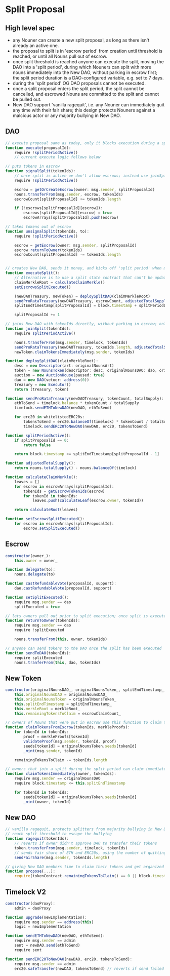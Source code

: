 # Split Proposal

## High level spec

- any Nouner can create a new split proposal, as long as there isn't already an active one.
- the proposal to split is in 'escrow period' from creation until threshold is reached, or until all Nouns pull out of escrow.
- once split threshold is reached anyone can execute the split, moving the DAO into a 'split period', during which Nouners can split with more nouns immediately into the New DAO, without parking in escrow first; the split period duration is a DAO-configured variable, e.g. set to 7 days.
- during the 'split period' OG DAO proposals cannot be executed.
- once a split proposal enters the split period, the split cannot be cancelled, and escrowed Nouns are committed to the split and cannot be pulled out.
- New DAO support 'vanilla ragequit', i.e. any Nouner can immediately quit any time with their fair share; this design protects Nouners against a malcious actor or any majority bullying in New DAO.

## DAO

```jsx
// execute proposal same as today, only it blocks execution during a split period
function execute(proposalId):
    require !splitPeriodActive()
    // current execute logic follows below

// puts tokens in escrow
function signalSplit(tokenIds):
    // once split is active we don't allow escrows; instead use joinSplit
    require !splitPeriodActive()

    escrow = getOrCreateEscrow(owner: msg.sender, splitProposalId)
    nouns.transferFrom(msg.sender, escrow, tokenIds)
    escrowCount[splitProposalId] += tokenIds.length

    if (!escrows[splitProposalId][escrow]):
        escrows[splitProposalId][escrow] = true
        escrowArrays[splitProposalId].push(escrow)

// takes tokens out of escrow
function unsignalSplit(tokenIds, to):
    require !splitPeriodActive()

    escrow = getEscrow(owner: msg.sender, splitProposalId)
    escrow.returnToOwner(tokenIds)
    escrowCount[splitProposalId] -= tokenIds.length


// creates New DAO, sends it money, and kicks off 'split period' when more Nouns can join
function executeSplit():
    // Alternative is to use a split state contract that can't be updated once split is executed
    claimMerkleRoot = calculateClaimMerkle()
    setEscrowsSplitExecuted()

    (newDAOTreasury, newToken) = deploySplitDAO(claimMerkleRoot)
    sendProRataTreasury(newDAOTreasury, escrowCount, adjustedTotalSupply())
    splitEndTimestamp[splitProposalId] = block.timestamp + splitPeriodDuration

    splitProposalId += 1

// joins New DAO with tokenIds directly, without parking in escrow; only works during the split period
function joinSplit(tokenIds):
    require splitPeriodActive()

    nouns.transferFrom(msg.sender, timelock, tokenIds)
    sendProRataTreasury(newDAOTreasury, tokenIds.length, adjustedTotalSupply())
    newToken.claimTokensImmediately(msg.sender, tokenIds)

function deploySplitDAO(claimMerkleRoot):
    desc = new Descriptor(art: originalNounsArt)
    token = new NounsToken(descriptor: desc, originalNounsDAO: dao, originalNounsToken: nouns, splitEndTimestamp[splitProposalId], claimMerkleRoot, escrowClaimCount: escrowCount[splitProposalId])
    auction = new AuctionHouse(paused: true)
    dao = new DAO(vetoer: address(0))
    treasury = new Executor()
	return (treasury, token)

function sendProRataTreasury(newDAOTreasury, tokenCount, totalSupply):
    ethToSend = timelock.balance * tokenCount / totalSupply
    timelock.sendETHToNewDAO(newDAO, ethToSend)

    for erc20 in whitelistedERC20s:
        tokensToSend = erc20.balanceOf(timelock) * tokenCount / totalSupply
        timelock.sendERC20ToNewDAO(newDAO, erc20, tokensToSend)

function splitPeriodActive():
    if splitProposalId == 0:
        return false

    return block.timestamp <= splitEndTimestamp[splitProposalId - 1]

function adjustedTotalSupply():
    return nouns.totalSupply() - nouns.balanceOf(timelock)

function calculateClaimMerkle():
    leaves = []
    for escrow in escrowArrays[splitProposalId]:
        tokenIds = getEscrowTokenIds(escrow)
        for tokenId in tokenIds:
            leaves.push(calculateLeaf(escrow.owner, tokenId))

    return calculateRoot(leaves)

function setEscrowsSplitExecuted():
    for escrow in escrowArrays[splitProposalId]:
        escrow.setSplitExecuted()
```

## Escrow

```jsx
constructor(owner_):
    this.owner = owner_

function delegate(to):
    nouns.delegate(to)

function castRefundableVote(proposalId, support):
    dao.castRefundableVote(proposalId, support)

function setSplitExecuted():
    require msg.sender == dao
    splitExecuted = true

// lets owners pull out prior to split execution; once split is executed lets the DAO take the nouns
function returnToOwner(tokenIds):
    require msg.sender == dao
    require !splitExecuted

    nouns.transferFrom(this, owner, tokenIds)

// anyone can send tokens to the DAO once the split has been executed
function sendToDAO(tokenIds):
    require splitExecuted
    nouns.tranferFrom(this, dao, tokenIds)
```

## New Token

```jsx
constructor(originalNounsDAO_, originalNounsToken_, splitEndTimestamp_, merkleRoot_, escrowClaimCount_):
    this.originalNounsDAO = originalNounsDAO_
    this.originalNounsToken = originalNounsToken_
    this.splitEndTimestamp = splitEndTimestamp_
    this.merkleRoot = merkleRoot_
    this.remainingTokensToClaim = escrowClaimCount_

// owners of Nouns that were put in escrow use this function to claim their New DAO tokens
function claimTokensFromEscrow(tokenIds, merkleProofs):
    for tokenId in tokenIds:
        proof = merkleProofs[tokenId]
        validateProof(msg.sender, tokenId, proof)
        seeds[tokenId] = originalNounsToken.seeds[tokenId]
        _mint(msg.sender, tokenId)

    remainingTokensToClaim -= tokenIds.length

// owners that join a split during the split period can claim immediately
function claimTokensImmediately(owner, tokenIds):
    require msg.sender == originalNounsDAO
    require block.timestamp <= this.splitEndTimestamp

    for tokenId in tokenIds:
        seeds[tokenId] = originalNounsToken.seeds[tokenId]
        _mint(owner, tokenId)
```

## New DAO

```jsx
// vanilla ragequit, protects splitters from majority bullying in New DAO where they might not be able to
// reach split threshold to escape the bullying
function ragequit(tokenIds):
    // reverts if owner didn't approve DAO to transfer their tokens
    token.transferFrom(msg.sender, timelock, tokenIds)
    // sends fair share of ETH and ERC20s, using the number of quitting tokens out of total supply
    sendFairShare(msg.sender, tokenIds.length)

// giving New DAO members time to claim their tokens and get organized before their governance begins
function propose(...):
    require(tokenContract.remainingTokensToClaim() == 0 || block.timestamp > daoCreated + 1 month)
```

## Timelock V2

```jsx
constructor(daoProxy):
    admin = daoProxy

function upgrade(newImplementation):
    require msg.sender == address(this)
    logic = newImplementation

function sendETHToNewDAO(newDAO, ethToSend):
    require msg.sender == admin
    sent = newDAO.send(ethToSend)
    require sent

function sendERC20ToNewDAO(newDAO, erc20, tokensToSend):
    require msg.sender == admin
    erc20.safeTransfer(newDAO, tokensToSend) // reverts if send failed
```

